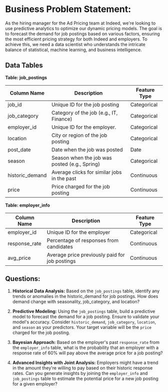 # **Business Problem Statement:**
As the hiring manager for the Ad Pricing team at Indeed, we're looking to use predictive analytics to optimize our dynamic pricing models. The goal is to forecast the demand for job postings based on various factors, ensuring the most efficient pricing strategy for both Indeed and employers. To achieve this, we need a data scientist who understands the intricate balance of statistical, machine learning, and business intelligence.

## **Data Tables**

**Table: job_postings**

| Column Name  | Description                                      | Feature Type    |
|--------------|--------------------------------------------------|-----------------|
| job_id       | Unique ID for the job posting                    | Categorical     |
| job_category | Category of the job (e.g., IT, Finance)          | Categorical     |
| employer_id  | Unique ID for the employer.                      | Categorical     |
| location     | City or region of the job posting                | Categorical     |
| post_date    | Date when the job was posted                     | Date            |
| season       | Season when the job was posted (e.g., Spring)    | Categorical     |
| historic_demand | Average clicks for similar jobs in the past    | Continuous      |
| price        | Price charged for the job posting                | Continuous      |

**Table: employer_info**

| Column Name  | Description                                      | Feature Type    |
|--------------|--------------------------------------------------|-----------------|
| employer_id  | Unique ID for the employer                       | Categorical     |
| response_rate| Percentage of responses from candidates          | Continuous      |
| avg_price    | Average price previously paid for job postings   | Continuous      |

## **Questions:**

1. **Historical Data Analysis:** Based on the `job_postings` table, identify any trends or anomalies in the historic_demand for job postings. How does demand change with seasonality, job_category, and location?
   

2. **Predictive Modeling:** Using the `job_postings` table, build a predictive model to forecast the demand for a job posting. Ensure to validate your model's accuracy. Consider `historic_demand`, `job_category`, `location`, and `season` as your predictors. Your target variable will be the `price` charged for the job posting.


3. **Bayesian Approach:** Based on the employer's past `response_rate` from the `employer_info` table, what is the probability that an employer with a response rate of 60% will pay above the average price for a job posting?


4. **Advanced Insights with Joint Analysis:** Employers might have a trend in the amount they're willing to pay based on their historic response rates. Can you generate insights by joining the `employer_info` and `job_postings` table to estimate the potential price for a new job posting for a given employer?